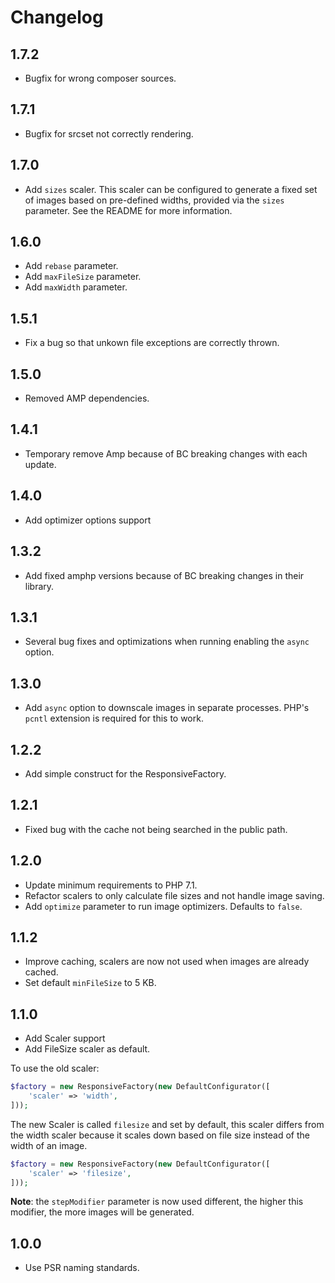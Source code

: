 # Changelog

## 1.7.2

- Bugfix for wrong composer sources.

## 1.7.1

- Bugfix for srcset not correctly rendering.

## 1.7.0

- Add `sizes` scaler. This scaler can be configured to generate a fixed set of images based on pre-defined widths, 
 provided via the `sizes` parameter. See the README for more information.

## 1.6.0

- Add `rebase` parameter.
- Add `maxFileSize` parameter.
- Add `maxWidth` parameter.

## 1.5.1

- Fix a bug so that unkown file exceptions are correctly thrown.

## 1.5.0

- Removed AMP dependencies.

## 1.4.1

- Temporary remove Amp because of BC breaking changes with each update.

## 1.4.0

- Add optimizer options support

## 1.3.2

- Add fixed amphp versions because of BC breaking changes in their library.

## 1.3.1

- Several bug fixes and optimizations when running enabling the `async` option.

## 1.3.0

- Add `async` option to downscale images in separate processes. PHP's `pcntl` extension is required for this to work.

## 1.2.2

- Add simple construct for the ResponsiveFactory.

## 1.2.1

- Fixed bug with the cache not being searched in the public path.

## 1.2.0

- Update minimum requirements to PHP 7.1.
- Refactor scalers to only calculate file sizes and not handle image saving.
- Add `optimize` parameter to run image optimizers. Defaults to `false`.

## 1.1.2

- Improve caching, scalers are now not used when images are already cached.
- Set default `minFileSize` to 5 KB.

## 1.1.0

- Add Scaler support
- Add FileSize scaler as default.

To use the old scaler:

```php
$factory = new ResponsiveFactory(new DefaultConfigurator([
    'scaler' => 'width',
]));
```

The new Scaler is called `filesize` and set by default, this scaler differs from the width scaler because it scales down 
 based on file size instead of the width of an image.

```php
$factory = new ResponsiveFactory(new DefaultConfigurator([
    'scaler' => 'filesize',
]));
```

**Note**: the `stepModifier` parameter is now used different, the higher this modifier, the more images will be generated.

## 1.0.0

- Use PSR naming standards.
